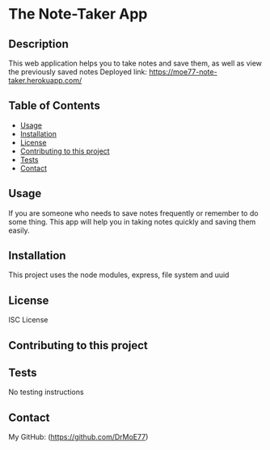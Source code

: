 # The Note-Taker App
  

  ## Description
  This web application helps you to take notes and save them, as well as view the previously saved notes
  Deployed link: https://moe77-note-taker.herokuapp.com/

  ## Table of Contents
  * [Usage](#usage)
  * [Installation](#installation)
  * [License](#license)
  * [Contributing to this project](#contributions)
  * [Tests](#tests)
  * [Contact](#contact)
  
  ## Usage
  If you are someone who needs to save notes frequently or remember to do some thing. This app will help you in taking notes quickly and saving them easily.

  ## Installation 
  This project uses the node modules, express, file system and uuid 

  ## License

  ISC License
  

  ## Contributing to this project
  

  ## Tests
  No testing instructions
  

  ## Contact
  My GitHub: (https://github.com/DrMoE77) <br>
  
 
